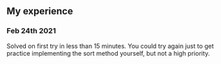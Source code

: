 ## My experience
### Feb 24th 2021
Solved on first try in less than 15 minutes.
You could try again just to get practice implementing the sort method yourself, but not a high priority.
